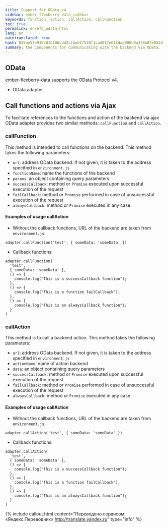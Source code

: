```yaml
--- 
title: Support for OData v4 
sidebar: ember-flexberry-data_sidebar 
keywords: function, action, callAction, callFunction 
toc: true 
permalink: en/efd_odata.html 
lang: en 
autotranslated: true 
hash: 839ae5fe919c81b106cdd2cfbeb1f539f1cad817e615dae090d0a378b87e852d 
summary: the Components for communicating with the backend via OData. 
--- 
```


## OData 

ember-flexberry-data supports the OData Protocol v4. 

* OData adapter 

## Call functions and actions via Ajax 

To facilitate references to the functions and action of the backend via ajax OData adapter provides two similar methods: `callFunction` and `callAction`. 

### callFunction 

This method is intended to call functions on the backend. This method takes the following parameters: 

* `url`: address OData backend. If not given, it is taken to the address specified in `environment.js` 
* `functionName`: name the functions of the backend 
* `params`: an object containing query parameters 
* `successCallback`: method or `Promise` executed upon successful execution of the request 
* `failCallback`: method or `Promise` performed in case of unsuccessful execution of the request 
* `alwaysCallback`: method or `Promise` executed in any case. 

#### Examples of usage callAction 

* Without the callback functions, URL of the backend are taken from `environment.js`: 
```
adapter.callFunction('test', { someData: 'someData' })
``` 
* Callback functions: 

```
adapter.callFunction(
  'test',
  { someData: 'someData' },
  () => {
    console.log("This is a successCallback function");
  },
  () => {
    console.log("This is a function failCallback");
  },
  () => {
    console.log("This is an alwaysCallback function");
  }
)
``` 

### callAction 

This method is to call a backend action. This method takes the following parameters: 

* `url`: address OData backend. If not given, it is taken to the address specified in `environment.js` 
* `actionName`: name of action backend 
* `data`: an object containing query parameters 
* `successCallback`: method or `Promise` executed upon successful execution of the request 
* `failCallback`: method or `Promise` performed in case of unsuccessful execution of the request 
* `alwaysCallback`: method or `Promise` executed in any case. 

#### Examples of usage callAction 

* Without the callback functions, URL of the backend are taken from `environment.js`: 
```
adapter.callAction('test', { someData: 'someData' })
``` 
* Callback functions: 

```
adapter.callAction(
  'test',
  { someData: 'someData' },
  () => {
    console.log("This is a successCallback function");
  },
  () => {
    console.log("This is a function failCallback");
  },
  () => {
    console.log("This is an alwaysCallback function");
  }
)
``` 



{% include callout.html content="Переведено сервисом «Яндекс.Переводчик» <http://translate.yandex.ru>" type="info" %}